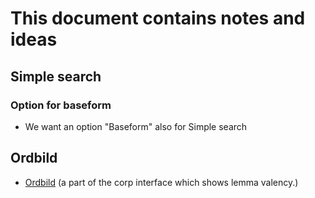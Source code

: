 # This document contains notes and ideas

## Simple search

### Option for baseform

- We want an option "Baseform" also for Simple search

## Ordbild

- [Ordbild](Ordbild.html) (a part of the corp interface which shows lemma valency.)
